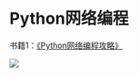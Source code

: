 # Python网络编程

书籍1：[《Python网络编程攻略》](http://book.douban.com/subject/26230343/)

![](http://img3.douban.com/mpic/s27745794.jpg)



